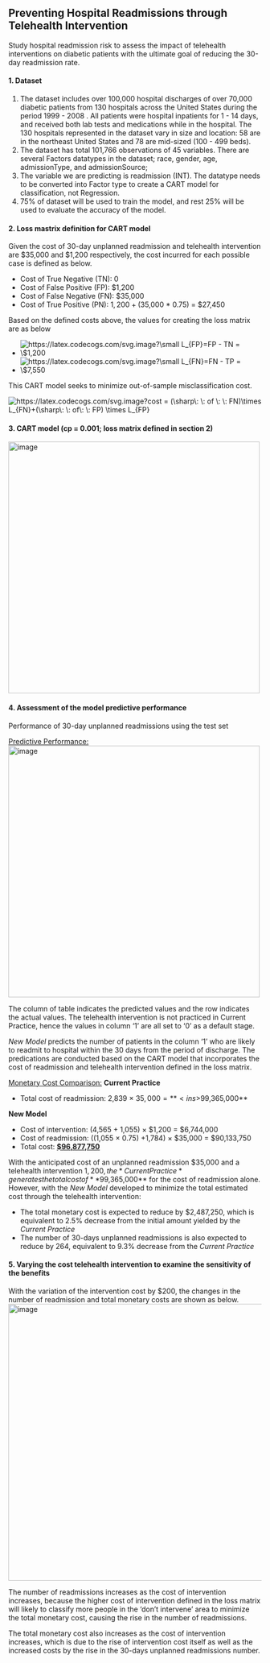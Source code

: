 ## Preventing Hospital Readmissions through Telehealth Intervention
Study hospital readmission risk to assess the impact of telehealth interventions on diabetic patients with the ultimate goal of reducing the 30-day readmission rate.

#### 1. Dataset

1.	The dataset includes over 100,000 hospital discharges of over 70,000 diabetic patients from 130 hospitals across the United States during the period 1999 - 2008 . All patients were hospital inpatients for 1 - 14 days, and received both lab tests and medications while in the hospital. The 130 hospitals represented in the dataset vary in size and location: 58 are in the northeast United States and 78 are mid-sized (100 - 499 beds).
2.	The dataset has total 101,766 observations of 45 variables. There are several Factors datatypes in the dataset; race, gender, age, admissionType, and admissionSource;
3.	The variable we are predicting is readmission (INT). The datatype needs to be converted into Factor type to create a CART model for classification, not Regression.
4.	75% of dataset will be used to train the model, and rest 25% will be used to evaluate the accuracy of the model.

#### 2. Loss mastrix definition for CART model

Given the cost of 30-day unplanned readmission and telehealth intervention are $35,000 and $1,200 respectively, the cost incurred for each possible case is defined as below.
*	Cost of True Negative (TN): 0
*	Cost of False Positive (FP): $1,200
*	Cost of False Negative (FN): $35,000
*	Cost of True Positive (PN): $1,200 + ($35,000 * 0.75) = $27,450

Based on the defined costs above, the values for creating the loss matrix are as below
*	<img src="https://latex.codecogs.com/svg.image?\small&space;L_{FP}=FP&space;-&space;TN&space;=&space;\$1,200&space;" title="https://latex.codecogs.com/svg.image?\small L_{FP}=FP - TN = \$1,200 " />
* <img src="https://latex.codecogs.com/svg.image?\small&space;L_{FN}=FN&space;-&space;TP&space;=&space;\$7,550" title="https://latex.codecogs.com/svg.image?\small L_{FN}=FN - TP = \$7,550" />

This CART model seeks to minimize out-of-sample misclassification cost.

<img src="https://latex.codecogs.com/svg.image?cost&space;=&space;(\sharp\:&space;\:&space;of&space;\:&space;\:&space;FN)\times&space;L_{FN}&plus;(\sharp\:&space;\:&space;of\:&space;\:&space;FP)&space;\times&space;L_{FP}" title="https://latex.codecogs.com/svg.image?cost = (\sharp\: \: of \: \: FN)\times L_{FN}+(\sharp\: \: of\: \: FP) \times L_{FP}" />

#### 3. CART model (cp = 0.001; loss matrix defined in section 2)
<img width="500" alt="image" src="https://user-images.githubusercontent.com/55460693/162591647-932c0158-0f78-4c13-9464-c4737297c39e.png">

#### 4. Assessment of the model predictive performance
Performance of 30-day unplanned readmissions using the test set

<ins>Predictive Performance:</ins>
<img width="500" alt="image" src="https://user-images.githubusercontent.com/55460693/162591788-90f902a9-b7c3-4cb4-9799-bb754be1dc07.png">


The column of table indicates the predicted values and the row indicates the actual values. The telehealth intervention is not practiced in Current Practice, hence the values in column ‘1’ are all set to ‘0’ as a default stage.

*New Model* predicts the number of patients in the column ‘1’ who are likely to readmit to hospital within the 30 days from the period of discharge. The predications are conducted based on the CART model that incorporates the cost of readmission and telehealth intervention defined in the loss matrix.

<ins>Monetary Cost Comparison:</ins>
**Current Practice**
* Total cost of readmission: 2,839 × $35,000 = **<ins>$99,365,000</ins>**

**New Model**
* Cost of intervention: (4,565 + 1,055) × $1,200 = $6,744,000
* Cost of readmission: ((1,055 × 0.75) +1,784) × $35,000 = $90,133,750
* Total cost: **<ins>$96,877,750</ins>**

With the anticipated cost of an unplanned readmission $35,000 and a telehealth intervention $1,200, the *Current Practice* generates the total cost of **$99,365,000** for the cost of readmission alone. However, with the *New Model* developed to minimize the total estimated cost through the telehealth intervention:
* The total monetary cost is expected to reduce by $2,487,250, which is equivalent to 2.5% decrease from the initial amount yielded by the *Current Practice*
* The number of 30-days unplanned readmissions is also expected to reduce by 264, equivalent to 9.3% decrease from the *Current Practice*

#### 5. Varying the cost telehealth intervention to examine the sensitivity of the benefits

With the variation of the intervention cost by $200, the changes in the number of readmission and total monetary costs are shown as below.
<img width="550" alt="image" src="https://user-images.githubusercontent.com/55460693/162591942-20d69679-bcb4-4ae3-bbe6-12688df7338f.png">

The number of readmissions increases as the cost of intervention increases, because the higher cost of intervention defined in the loss matrix will likely to classify more people in the ‘don’t intervene’ area to minimize the total monetary cost, causing the rise in the number of readmissions.

The total monetary cost also increases as the cost of intervention increases, which is due to the rise of intervention cost itself as well as the increased costs by the rise in the 30-days unplanned readmissions number.

